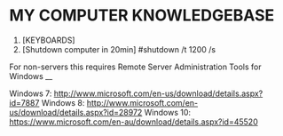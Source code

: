 # MY COMPUTER KNOWLEDGEBASE


1. [KEYBOARDS]
2. [Shutdown computer in 20min] 
#shutdown /t 1200 /s


For non-servers this requires Remote Server Administration Tools for Windows __

Windows 7: http://www.microsoft.com/en-us/download/details.aspx?id=7887
Windows 8: http://www.microsoft.com/en-us/download/details.aspx?id=28972
Windows 10: https://www.microsoft.com/en-au/download/details.aspx?id=45520
